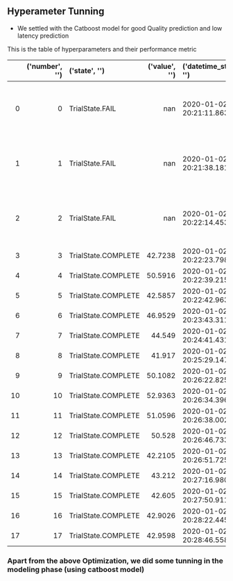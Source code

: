 ## Hyperameter Tunning


- We settled with the Catboost model for good Quality prediction and low latency prediction


This is the table of hyperparameters and their performance metric

|    |   ('number', '') | ('state', '')       |   ('value', '') | ('datetime_start', '')     | ('datetime_complete', '')   |   ('params', 'bagging_temperature') | ('params', 'boosting_type')   | ('params', 'bootstrap_type')   |   ('params', 'depth') |   ('params', 'learning_rate') | ('params', 'objective')   |   ('params', 'subsample') |   ('system_attrs', '_number') | ('system_attrs', 'fail_reason')                                                                                                                            |
|---:|-----------------:|:--------------------|----------------:|:---------------------------|:----------------------------|------------------------------------:|:------------------------------|:-------------------------------|----------------------:|------------------------------:|:--------------------------|--------------------------:|------------------------------:|:-----------------------------------------------------------------------------------------------------------------------------------------------------------|
|  0 |                0 | TrialState.FAIL     |        nan      | 2020-01-02 20:21:11.863237 | 2020-01-02 20:21:12.418973  |                           nan       | nan                           | nan                            |                     6 |                   nan         | RMSE                      |                nan        |                             0 | Setting status of trial#0 as TrialState.FAIL because of the following error: TypeError('suggest_uniform() takes 4 positional arguments but 8 were given',) |
|  1 |                1 | TrialState.FAIL     |        nan      | 2020-01-02 20:21:38.181381 | 2020-01-02 20:21:38.818264  |                           nan       | nan                           | nan                            |                     7 |                   nan         | MAE                       |                nan        |                             1 | Setting status of trial#1 as TrialState.FAIL because of the following error: TypeError('suggest_uniform() takes 4 positional arguments but 6 were given',) |
|  2 |                2 | TrialState.FAIL     |        nan      | 2020-01-02 20:22:14.453568 | 2020-01-02 20:22:15.072724  |                           nan       | nan                           | nan                            |                     2 |                   nan         | RMSE                      |                nan        |                             2 | Setting status of trial#2 as TrialState.FAIL because of the following error: TypeError('suggest_uniform() takes 4 positional arguments but 5 were given',) |
|  3 |                3 | TrialState.COMPLETE |         42.7238 | 2020-01-02 20:22:23.798479 | 2020-01-02 20:22:39.130715  |                           nan       | Plain                         | MVS                            |                    11 |                     0.489043  | MAE                       |                nan        |                             3 | nan                                                                                                                                                        |
|  4 |                4 | TrialState.COMPLETE |         50.5916 | 2020-01-02 20:22:39.215907 | 2020-01-02 20:22:42.882038  |                           nan       | Plain                         | Bernoulli                      |                     5 |                     0.529281  | RMSE                      |                  0.607423 |                             4 | nan                                                                                                                                                        |
|  5 |                5 | TrialState.COMPLETE |         42.5857 | 2020-01-02 20:22:42.963390 | 2020-01-02 20:23:43.219132  |                           nan       | Plain                         | Bernoulli                      |                     3 |                     0.683597  | MAE                       |                  0.374904 |                             5 | nan                                                                                                                                                        |
|  6 |                6 | TrialState.COMPLETE |         46.9529 | 2020-01-02 20:23:43.311247 | 2020-01-02 20:24:41.338719  |                           nan       | Plain                         | MVS                            |                     1 |                     0.0137888 | MAE                       |                nan        |                             6 | nan                                                                                                                                                        |
|  7 |                7 | TrialState.COMPLETE |         44.549  | 2020-01-02 20:24:41.431578 | 2020-01-02 20:25:29.054821  |                             1.91368 | Ordered                       | Bayesian                       |                     1 |                     0.384213  | MAE                       |                nan        |                             7 | nan                                                                                                                                                        |
|  8 |                8 | TrialState.COMPLETE |         41.917  | 2020-01-02 20:25:29.147049 | 2020-01-02 20:26:22.714733  |                           nan       | Ordered                       | MVS                            |                     5 |                     0.226351  | MAE                       |                nan        |                             8 | nan                                                                                                                                                        |
|  9 |                9 | TrialState.COMPLETE |         50.1082 | 2020-01-02 20:26:22.825344 | 2020-01-02 20:26:34.244275  |                           nan       | Plain                         | MVS                            |                    12 |                     0.547259  | RMSE                      |                nan        |                             9 | nan                                                                                                                                                        |
| 10 |               10 | TrialState.COMPLETE |         52.9363 | 2020-01-02 20:26:34.396108 | 2020-01-02 20:26:37.911406  |                           nan       | Plain                         | Bernoulli                      |                     5 |                     0.603843  | RMSE                      |                  0.303779 |                            10 | nan                                                                                                                                                        |
| 11 |               11 | TrialState.COMPLETE |         51.0596 | 2020-01-02 20:26:38.002327 | 2020-01-02 20:26:46.647710  |                             8.14127 | Ordered                       | Bayesian                       |                     4 |                     0.754896  | RMSE                      |                nan        |                            11 | nan                                                                                                                                                        |
| 12 |               12 | TrialState.COMPLETE |         50.528  | 2020-01-02 20:26:46.733670 | 2020-01-02 20:26:51.632994  |                           nan       | Ordered                       | Bernoulli                      |                     4 |                     0.51049   | RMSE                      |                  0.546119 |                            12 | nan                                                                                                                                                        |
| 13 |               13 | TrialState.COMPLETE |         42.2105 | 2020-01-02 20:26:51.725349 | 2020-01-02 20:27:16.891392  |                           nan       | Ordered                       | MVS                            |                     9 |                     0.212695  | MAE                       |                nan        |                            13 | nan                                                                                                                                                        |
| 14 |               14 | TrialState.COMPLETE |         43.212  | 2020-01-02 20:27:16.980661 | 2020-01-02 20:27:50.826629  |                           nan       | Ordered                       | MVS                            |                     9 |                     0.209423  | MAE                       |                nan        |                            14 | nan                                                                                                                                                        |
| 15 |               15 | TrialState.COMPLETE |         42.605  | 2020-01-02 20:27:50.911060 | 2020-01-02 20:28:22.338762  |                           nan       | Ordered                       | MVS                            |                     8 |                     0.171057  | MAE                       |                nan        |                            15 | nan                                                                                                                                                        |
| 16 |               16 | TrialState.COMPLETE |         42.9026 | 2020-01-02 20:28:22.445095 | 2020-01-02 20:28:46.446403  |                           nan       | Ordered                       | MVS                            |                     8 |                     0.29398   | MAE                       |                nan        |                            16 | nan                                                                                                                                                        |
| 17 |               17 | TrialState.COMPLETE |         42.9598 | 2020-01-02 20:28:46.558330 | 2020-01-02 20:30:10.208094  |                           nan       | Ordered                       | MVS                            |                    10 |                     0.0427293 | MAE                       |                nan        |                            17 | nan                                                                                                                                                        |




### Apart from the above Optimization, we did some tunning in the modeling phase (using catboost model)